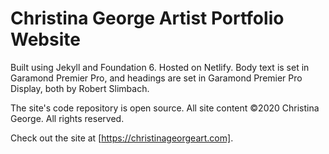 # Christina George Artist Portfolio Website

Built using Jekyll and Foundation 6. Hosted on Netlify. Body text is set in Garamond Premier
Pro, and headings are set in Garamond Premier Pro Display, both by Robert
Slimbach.

The site's code repository is open source. All site content ©2020 Christina George. All rights reserved.

Check out the site at [https://christinageorgeart.com].
